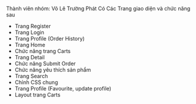Thành viên nhóm: Võ Lê Trường Phát
Có Các Trang giao diện và chức năng sau

- Trang Register
- Trang Login
- Trang Profile (Order History)
- Trang Home
- Chức năng trang Carts
- Trang Detail
- Chức năng Submit Order
- Chức năng yêu thích sản phẩm
- Trang Search
- Chỉnh CSS chung
- Trang Profile (Favourite, update profile)
- Layout trang Carts
